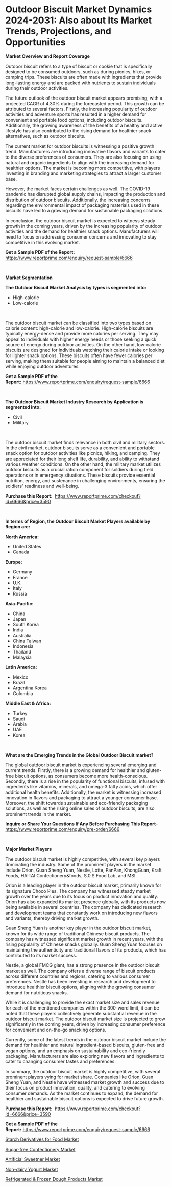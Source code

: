 <p><h1>Outdoor Biscuit Market Dynamics 2024-2031: Also about Its Market Trends, Projections, and Opportunities</h1></p><p><strong>Market Overview and Report Coverage</strong></p>
<p><p>Outdoor biscuit refers to a type of biscuit or cookie that is specifically designed to be consumed outdoors, such as during picnics, hikes, or camping trips. These biscuits are often made with ingredients that provide long-lasting energy and are packed with nutrients to sustain individuals during their outdoor activities.</p><p>The future outlook of the outdoor biscuit market appears promising, with a projected CAGR of 4.30% during the forecasted period. This growth can be attributed to several factors. Firstly, the increasing popularity of outdoor activities and adventure sports has resulted in a higher demand for convenient and portable food options, including outdoor biscuits. Additionally, the growing awareness of the benefits of a healthy and active lifestyle has also contributed to the rising demand for healthier snack alternatives, such as outdoor biscuits.</p><p>The current market for outdoor biscuits is witnessing a positive growth trend. Manufacturers are introducing innovative flavors and variants to cater to the diverse preferences of consumers. They are also focusing on using natural and organic ingredients to align with the increasing demand for healthier options. The market is becoming more competitive, with players investing in branding and marketing strategies to attract a larger customer base.</p><p>However, the market faces certain challenges as well. The COVID-19 pandemic has disrupted global supply chains, impacting the production and distribution of outdoor biscuits. Additionally, the increasing concerns regarding the environmental impact of packaging materials used in these biscuits have led to a growing demand for sustainable packaging solutions.</p><p>In conclusion, the outdoor biscuit market is expected to witness steady growth in the coming years, driven by the increasing popularity of outdoor activities and the demand for healthier snack options. Manufacturers will need to focus on addressing consumer concerns and innovating to stay competitive in this evolving market.</p></p>
<p><strong>Get a Sample PDF of the Report:</strong> <a href="https://www.reportprime.com/enquiry/request-sample/6666">https://www.reportprime.com/enquiry/request-sample/6666</a></p>
<p>&nbsp;</p>
<p><strong>Market Segmentation</strong></p>
<p><strong>The Outdoor Biscuit Market Analysis by types is segmented into:</strong></p>
<p><ul><li>High-calorie</li><li>Low-calorie</li></ul></p>
<p>&nbsp;</p>
<p><p>The outdoor biscuit market can be classified into two types based on calorie content: high-calorie and low-calorie. High-calorie biscuits are typically energy-dense and provide more calories per serving. They may appeal to individuals with higher energy needs or those seeking a quick source of energy during outdoor activities. On the other hand, low-calorie biscuits are designed for individuals watching their calorie intake or looking for lighter snack options. These biscuits often have fewer calories per serving, making them suitable for people aiming to maintain a balanced diet while enjoying outdoor adventures.</p></p>
<p><strong>Get a Sample PDF of the Report:</strong>&nbsp;<a href="https://www.reportprime.com/enquiry/request-sample/6666">https://www.reportprime.com/enquiry/request-sample/6666</a></p>
<p>&nbsp;</p>
<p><strong>The Outdoor Biscuit Market Industry Research by Application is segmented into:</strong></p>
<p><ul><li>Civil</li><li>Military</li></ul></p>
<p>&nbsp;</p>
<p><p>The outdoor biscuit market finds relevance in both civil and military sectors. In the civil market, outdoor biscuits serve as a convenient and portable snack option for outdoor activities like picnics, hiking, and camping. They are appreciated for their long shelf life, durability, and ability to withstand various weather conditions. On the other hand, the military market utilizes outdoor biscuits as a crucial ration component for soldiers during field operations or in emergency situations. These biscuits provide essential nutrition, energy, and sustenance in challenging environments, ensuring the soldiers' readiness and well-being.</p></p>
<p><strong>Purchase this Report:</strong>&nbsp; <a href="https://www.reportprime.com/checkout?id=6666&price=3590">https://www.reportprime.com/checkout?id=6666&price=3590</a></p>
<p>&nbsp;</p>
<p><strong>In terms of Region, the Outdoor Biscuit Market Players available by Region are:</strong></p>
<p>
    <p> <strong> North America: </strong>
        <ul>
            <li>United States</li>
            <li>Canada</li>
        </ul>
        </p> 
    <p> <strong> Europe: </strong>
        <ul>
            <li>Germany</li>
            <li>France</li>
            <li>U.K.</li>
            <li>Italy</li>
            <li>Russia</li>
        </ul>
        </p> 
    <p> <strong> Asia-Pacific: </strong>
        <ul>
            <li>China</li>
            <li>Japan</li>
            <li>South Korea</li>
            <li>India</li>
            <li>Australia</li>
            <li>China Taiwan</li>
            <li>Indonesia</li>
            <li>Thailand</li>
            <li>Malaysia</li>
        </ul>
        </p> 
    <p> <strong> Latin America: </strong>
        <ul>
            <li>Mexico</li>
            <li>Brazil</li>
            <li>Argentina Korea</li>
            <li>Colombia</li>
        </ul>
        </p> 
    <p> <strong> Middle East & Africa: </strong>
        <ul>
            <li>Turkey</li>
            <li>Saudi</li>
            <li>Arabia</li>
            <li>UAE</li>
            <li>Korea</li>
        </ul>
    </p>
    </p>
<p>&nbsp;</p>
<p><strong>What are the Emerging Trends in the Global Outdoor Biscuit market?</strong></p>
<p><p>The global outdoor biscuit market is experiencing several emerging and current trends. Firstly, there is a growing demand for healthier and gluten-free biscuit options, as consumers become more health-conscious. Secondly, there is a rise in the popularity of functional biscuits, infused with ingredients like vitamins, minerals, and omega-3 fatty acids, which offer additional health benefits. Additionally, the market is witnessing increased innovation in flavors and packaging to attract a younger consumer base. Moreover, the shift towards sustainable and eco-friendly packaging solutions, as well as the rising online sales of outdoor biscuits, are also prominent trends in the market.</p></p>
<p><strong>Inquire or Share Your Questions If Any Before Purchasing This Report</strong>- <a href="https://www.reportprime.com/enquiry/pre-order/6666">https://www.reportprime.com/enquiry/pre-order/6666</a></p>
<p>&nbsp;</p>
<p><strong>Major Market Players</strong></p>
<p><p>The outdoor biscuit market is highly competitive, with several key players dominating the industry. Some of the prominent players in the market include Orion, Guan Sheng Yuan, Nestle, Lotte, PanPan, KhongGuan, Kraft Foods, HAITAI Confectionery&foods, S.0.S Food Lab, and MSI.</p><p>Orion is a leading player in the outdoor biscuit market, primarily known for its signature Choco Pies. The company has witnessed steady market growth over the years due to its focus on product innovation and quality. Orion has also expanded its market presence globally, with its products now being available in several countries. The company has dedicated research and development teams that constantly work on introducing new flavors and variants, thereby driving market growth.</p><p>Guan Sheng Yuan is another key player in the outdoor biscuit market, known for its wide range of traditional Chinese biscuit products. The company has witnessed significant market growth in recent years, with the rising popularity of Chinese snacks globally. Guan Sheng Yuan focuses on maintaining the authenticity and traditional flavors of its products, which has contributed to its market success.</p><p>Nestle, a global FMCG giant, has a strong presence in the outdoor biscuit market as well. The company offers a diverse range of biscuit products across different countries and regions, catering to various consumer preferences. Nestle has been investing in research and development to introduce healthier biscuit options, aligning with the growing consumer demand for nutritious snacks.</p><p>While it is challenging to provide the exact market size and sales revenue for each of the mentioned companies within the 300-word limit, it can be noted that these players collectively generate substantial revenue in the outdoor biscuit market. The outdoor biscuit market size is projected to grow significantly in the coming years, driven by increasing consumer preference for convenient and on-the-go snacking options.</p><p>Currently, some of the latest trends in the outdoor biscuit market include the demand for healthier and natural ingredient-based biscuits, gluten-free and vegan options, and an emphasis on sustainability and eco-friendly packaging. Manufacturers are also exploring new flavors and ingredients to cater to changing consumer tastes and preferences.</p><p>In summary, the outdoor biscuit market is highly competitive, with several prominent players vying for market share. Companies like Orion, Guan Sheng Yuan, and Nestle have witnessed market growth and success due to their focus on product innovation, quality, and catering to evolving consumer demands. As the market continues to expand, the demand for healthier and sustainable biscuit options is expected to drive future growth.</p></p>
<p><strong>Purchase this Report:</strong>&nbsp;&nbsp;<a href="https://www.reportprime.com/checkout?id=6666&price=3590">https://www.reportprime.com/checkout?id=6666&price=3590</a></p>
<p></p>
<p><strong>Get a Sample PDF of the Report:</strong>&nbsp;<a href="https://www.reportprime.com/enquiry/request-sample/6666">https://www.reportprime.com/enquiry/request-sample/6666</a></p>
<p><p><a href="https://github.com/gdfhhhj/Market-Research-Report-List-2/blob/main/starch-derivatives-for-food-market.md">Starch Derivatives for Food Market</a></p><p><a href="https://github.com/luckyshygirl/Market-Research-Report-List-2/blob/main/sugar-free-confectionery-market.md">Sugar-free Confectionery Market</a></p><p><a href="https://github.com/grishafomin4852/Market-Research-Report-List-2/blob/main/artificial-sweetner-market.md">Artificial Sweetner Market</a></p><p><a href="https://github.com/gulaimolin/Market-Research-Report-List-2/blob/main/non-dairy-yogurt-market.md">Non-dairy Yogurt Market</a></p><p><a href="https://github.com/ruslanpoljakovrd177/Market-Research-Report-List-2/blob/main/refrigerated-frozen-dough-products-market.md">Refrigerated & Frozen Dough Products Market</a></p></p>